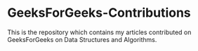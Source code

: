 # GeeksForGeeks-Contributions
This is the repository which contains my articles contributed on GeeksForGeeks on Data Structures and Algorithms.
